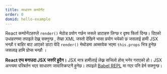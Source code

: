 ```yaml
---
title: साधारण कम्पोनेंट 
order: 0
domid: hello-example
---
```


React कम्पोनेंटहरुले `render()` मेठोड प्रयोग गर्छन जसले डाटाहरु लिग्छ र दृश्य फिर्ता दिन्छ।  दिएको उधाहरणमा तपाइले देख्न् सक्नुन्छ , तेय्हा XML जस्तो  देखिने भासा प्रयोग भयेको छ जसलाई हामी JSX  भन्छौ र बाहिर बाट आएको डाटा येदि `render()` मेथोडमा आब्सयेक भएमा `this.props` भित्र हुनेछ जसलाइ हामि प्रोप्स भन्छौ । 

**React एप्प बनाउदा JSX जरुरि हुदैन।** JSX मात्र हामीलाई लेख्न सजिलो होस् भनेर गराएको हो। JSX अन्त्यमा परिबर्तन भएर साधारण जावास्क्रिप्टनै हुनेछ। तपाइले [Babel REPL](babel://es5-syntax-example) मा गएर पनि हेर्न सक्नुन्छ।